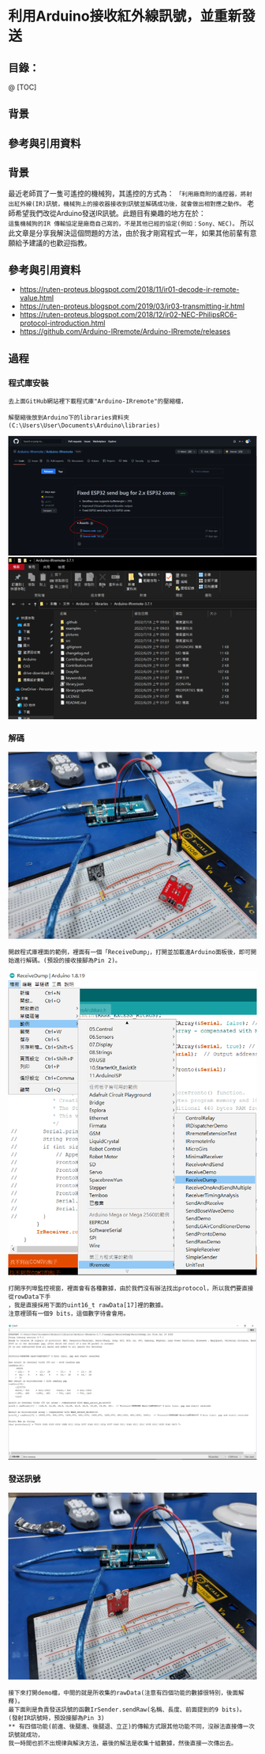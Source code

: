 # 利用Arduino接收紅外線訊號，並重新發送

## 目錄：
@ [TOC]
## 背景
## 參考與引用資料

## 背景
最近老師買了一隻可遙控的機械狗，其遙控的方式為：
`「利用廠商附的遙控器，將射出紅外線(IR)訊號，機械狗上的接收器接收到訊號並解碼成功後，就會做出相對應之動作。`
老師希望我們改從Arduino發送IR訊號。此題目有樂趣的地方在於：	
`這隻機械狗的IR 傳輸協定是廠商自己寫的，不是其他已經的協定(例如：Sony、NEC)。`
所以此文章是分享我解決這個問題的方法，由於我才剛寫程式一年，如果其他前輩有意願給予建議的也歡迎指教。

## 參考與引用資料
* https://ruten-proteus.blogspot.com/2018/11/ir01-decode-ir-remote-value.html
* https://ruten-proteus.blogspot.com/2019/03/ir03-transmitting-ir.html
* https://ruten-proteus.blogspot.com/2018/12/ir02-NEC-PhilipsRC6-protocol-introduction.html
* https://github.com/Arduino-IRremote/Arduino-IRremote/releases

## 過程
### 程式庫安裝
    去上面GitHub網站裡下載程式庫"Arduino-IRremote"的壓縮檔，
    
    解壓縮後放到Arduino下的libraries資料夾(C:\Users\User\Documents\Arduino\libraries)
![](https://github.com/JuniSmell/Use-IRremote-to-receive-signal-and-transmite/blob/main/picture/download_library.PNG)
![](https://github.com/JuniSmell/Use-IRremote-to-receive-signal-and-transmite/blob/main/picture/install_library.PNG)
### 解碼
![](https://github.com/JuniSmell/Use-IRremote-to-receive-signal-and-transmite/blob/main/picture/receive_signal.jpg)

    開啟程式庫裡面的範例，裡面有一個「ReceiveDump」，打開並加載進Arduino面板後，即可開始進行解碼。(預設的接收接腳為Pin 2)。
![](https://github.com/JuniSmell/Use-IRremote-to-receive-signal-and-transmite/blob/main/picture/open_receiveDump.PNG)

    打開序列埠監控視窗，裡面會有各種數據，由於我們沒有辦法找出protocol，所以我們要直接從rowData下手
    ，我是直接採用下面的uint16_t rawData[17]裡的數據。
    注意裡頭有一個9 bits，這個數字待會會用。
![](https://github.com/JuniSmell/Use-IRremote-to-receive-signal-and-transmite/blob/main/picture/row.PNG)

### 發送訊號
![](https://github.com/JuniSmell/Use-IRremote-to-receive-signal-and-transmite/blob/main/picture/transmit_signal.jpg)

    接下來打開demo檔，中間的就是所收集的rawData(注意有四個功能的數據很特別，後面解釋)。
    最下面則是負責發送訊號的函數IrSender.sendRaw(名稱、長度、前面提到的9 bits)。
    (發射IR訊號時，預設接腳為Pin 3)
    ** 有四個功能(前進、後腿進、後腿退、立正)的傳輸方式跟其他功能不同，沒辦法直接傳一次訊號就成功，
    我一時間也抓不出規律與解決方法，最後的解法是收集十組數據，然後直接一次傳出去。


